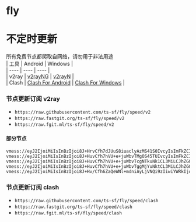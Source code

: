 # fly
# 不定时更新
所有免费节点都爬取自网络，请勿用于非法用途  
|  工具  | Android  | Windows  |  
|  ----  | ----   | ----  |  
| v2ray  | [v2rayNG](https://github.com/2dust/v2rayNG/releases) | [v2rayN](https://github.com/2dust/v2rayN/releases) |  
| Clash  | [Clash For Android](https://github.com/Kr328/ClashForAndroid/releases) | [Clash For Windows](https://github.com/Fndroid/clash_for_windows_pkg/releases) | 
  
### 节点更新订阅  v2ray
- `https://raw.githubusercontent.com/ts-sf/fly/speed/v2`  
- `https://raw.fastgit.org/ts-sf/fly/speed/v2`  
- `https://raw.fgit.ml/ts-sf/fly/speed/v2`  
#### 部分节点  
``` 
vmess://eyJ2IjoiMiIsInBzIjoi8J+HrvCfh7dJUuS8iuaclyAzMS41S0IvcyIsImFkZCI6InNlcjUyLmdzbXhzc2guY29tIiwicG9ydCI6IjIwNTU0IiwiaWQiOiI1ZDBiNjFhMC02NGZjLTRhOWYtZTRiYy01MGVjZGJjMzc2MjMiLCJhaWQiOiIwIiwic2N5IjoiYXV0byIsIm5ldCI6InRjcCIsInR5cGUiOiJub25lIiwiaG9zdCI6IiIsInBhdGgiOiIiLCJ0bHMiOiIiLCJzbmkiOiIiLCJ0ZXN0X25hbWUiOiJJUuS8iuaclyJ9
vmess://eyJ2IjoiMiIsInBzIjoi8J+HuvCfh7hVU+e+juWbvTMgOS45TUIvcyIsImFkZCI6ImhleHNlbi5jb20iLCJwb3J0IjoiNDQzIiwiaWQiOiJkZTA0YWRkOS01YzY4LThiYWItOTUwYy0wOGNkNTMyMGRmMTgiLCJhaWQiOiIwIiwic2N5IjoiYXV0byIsIm5ldCI6IndzIiwidHlwZSI6Im5vbmUiLCJob3N0IjoiY3VwLXdpdGhvdXQtZGlzYXBwb2ludGVkLW9iamVjdHMudHJ5Y2xvdWRmbGFyZS5jb20iLCJwYXRoIjoiL2FyZ28tdm1lc3M/ZWQ9MjA0OCIsInRscyI6InRscyIsInNuaSI6IiIsInRlc3RfbmFtZSI6IlVT576O5Zu9MyJ9
vmess://eyJ2IjoiMiIsInBzIjoi8J+HuvCfh7hVU+e+juWbvTcgNTkuNk1CL3MiLCJhZGQiOiIxNDIuNC4xMTAuMTAiLCJwb3J0IjoiMzAwMDAiLCJpZCI6IjA4ZmM0OTQzLTRjN2EtNGE2OS05MjY1LWZiOTYxZWFlYTkxNyIsImFpZCI6IjY0Iiwic2N5IjoiYXV0byIsIm5ldCI6IndzIiwidHlwZSI6Im5vbmUiLCJob3N0Ijoid3d3LjI1MjA4MDEwLnh5eiIsInBhdGgiOiIvcGF0aC8xNzAzNzU1NjI1NTU4IiwidGxzIjoidGxzIiwic25pIjoiIiwidGVzdF9uYW1lIjoiVVPnvo7lm703In0=
vmess://eyJ2IjoiMiIsInBzIjoi8J+HuvCfh7hVU+e+juWbvTggMjYuNktCL3MiLCJhZGQiOiIzOC4xODAuOTguMjE1IiwicG9ydCI6IjgwODAiLCJpZCI6Ijc3M2FjNjBkLTM2ZDctNDViNS1jOTllLWEwZTM5MDNlMmUzYSIsImFpZCI6IjAiLCJzY3kiOiJhdXRvIiwibmV0Ijoid3MiLCJ0eXBlIjoibm9uZSIsImhvc3QiOiIiLCJwYXRoIjoiLyIsInRscyI6IiIsInNuaSI6IiIsInRlc3RfbmFtZSI6IlVT576O5Zu9OCJ9
vmess://eyJ2IjoiMiIsInBzIjoi8J+Hv/Cfh6ZaQeWNl+mdniAyLjVNQi9zIiwiYWRkIjoiMTU2LjI0OS4xOC42NiIsInBvcnQiOiIzMTAwMCIsImlkIjoiNGVjMGFlNjItZGUwOS00MDI5LTkwNGEtMDMxM2Q0NjI4ZWNmIiwiYWlkIjoiNjQiLCJzY3kiOiJhdXRvIiwibmV0Ijoid3MiLCJ0eXBlIjoibm9uZSIsImhvc3QiOiJ3d3cuNzIyODExNDkueHl6IiwicGF0aCI6Ii9wYXRoLzE3MDQyNzY0NjY3NjAiLCJ0bHMiOiJ0bHMiLCJzbmkiOiIiLCJ0ZXN0X25hbWUiOiJaQeWNl+mdniJ9
```
### 节点更新订阅  clash
- `https://raw.githubusercontent.com/ts-sf/fly/speed/clash`  
- `https://raw.fastgit.org/ts-sf/fly/speed/clash`  
- `https://raw.fgit.ml/ts-sf/fly/speed/clash`  



